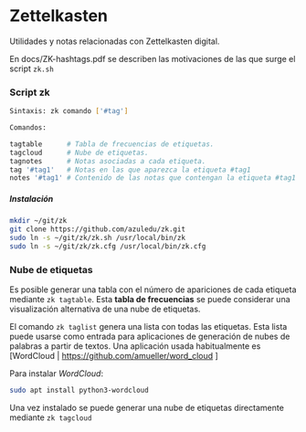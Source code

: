 # Zettelkasten

Utilidades y notas relacionadas con Zettelkasten digital.

En docs/ZK-hashtags.pdf se describen las motivaciones de las que surge el script `zk.sh`


### Script zk

``` bash
Sintaxis: zk comando ['#tag']

Comandos:

tagtable      # Tabla de frecuencias de etiquetas.
tagcloud      # Nube de etiquetas.
tagnotes      # Notas asociadas a cada etiqueta.
tag '#tag1'   # Notas en las que aparezca la etiqueta #tag1
notes '#tag1' # Contenido de las notas que contengan la etiqueta #tag1
```

##### Instalación

``` bash
mkdir ~/git/zk
git clone https://github.com/azuledu/zk.git
sudo ln -s ~/git/zk/zk.sh /usr/local/bin/zk
sudo ln -s ~/git/zk/zk.cfg /usr/local/bin/zk.cfg
```


### Nube de etiquetas

Es posible generar una tabla con el número de apariciones de cada etiqueta mediante `zk tagtable`. Esta **tabla de frecuencias** se puede considerar una visualización alternativa de una nube de etiquetas.

El comando `zk taglist` genera una lista con todas las etiquetas. Esta lista puede usarse como entrada para aplicaciones de generación de nubes de palabras a partir de textos. Una aplicación usada habitualmente es [WordCloud | https://github.com/amueller/word_cloud ]

Para instalar _WordCloud_:

``` bash
sudo apt install python3-wordcloud
```

Una vez instalado se puede generar una nube de etiquetas directamente mediante `zk tagcloud`
